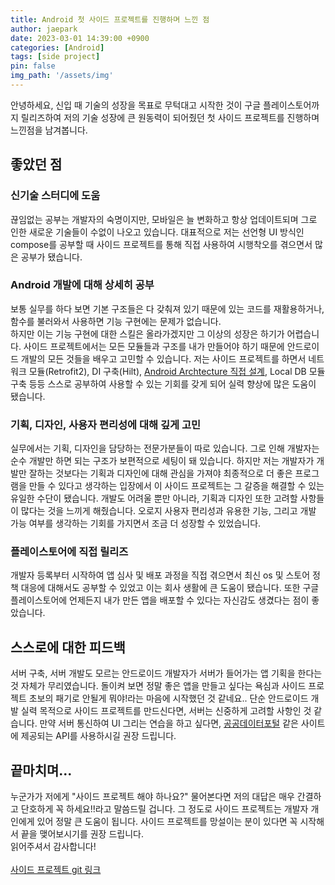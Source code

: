 ```yaml
---
title: Android 첫 사이드 프로젝트를 진행하며 느낀 점
author: jaepark
date: 2023-03-01 14:39:00 +0900
categories: [Android]
tags: [side project]
pin: false
img_path: '/assets/img'
---
```

안녕하세요, 신입 때 기술의 성장을 목표로 무턱대고 시작한 것이 구글 플레이스토어까지 릴리즈하여 저의 기술 성장에 큰 원동력이 되어줬던 첫 사이드 프로젝트를 진행하며 느낀점을 남겨봅니다.

## **좋았던 점**

### 신기술 스터디에 도움
끊임없는 공부는 개발자의 숙명이지만, 모바일은 늘 변화하고 항상 업데이트되며 그로 인한 새로운 기술들이 수없이 나오고 있습니다. 
대표적으로 저는 선언형 UI 방식인 compose를 공부할 때 사이드 프로젝트를 통해 직접 사용하여 시행착오를 겪으면서 많은 공부가 됐습니다.

### Android 개발에 대해 상세히 공부
보통 실무를 하다 보면 기본 구조들은 다 갖춰져 있기 때문에 있는 코드를 재활용하거나, 함수를 불러와서 사용하면 기능 구현에는 문제가 없습니다.  
하지만 이는 기능 구현에 대한 스킬은 올라가겠지만 그 이상의 성장은 하기가 어렵습니다. 
사이드 프로젝트에서는 모든 모듈들과 구조를 내가 만들어야 하기 때문에 안드로이드 개발의 모든 것들을 배우고 고민할 수 있습니다. 
저는 사이드 프로젝트를 하면서 네트워크 모듈(Retrofit2), DI 구축(Hilt), [Android Archtecture 직접 설계](https://developer.android.com/topic/architecture), 
Local DB 모듈 구축 등등 스스로 공부하여 사용할 수 있는 기회를 갖게 되어 실력 향상에 많은 도움이 됐습니다.

### 기획, 디자인, 사용자 편리성에 대해 깊게 고민
실무에서는 기획, 디자인을 담당하는 전문가분들이 따로 있습니다. 그로 인해 개발자는 순수 개발만 하면 되는 구조가 보편적으로 세팅이 돼 있습니다. 
하지만 저는 개발자가 개발만 잘하는 것보다는 기획과 디자인에 대해 관심을 가져야 최종적으로 더 좋은 프로그램을 만들 수 있다고 생각하는 입장에서 
이 사이드 프로젝트는 그 갈증을 해결할 수 있는 유일한 수단이 됐습니다. 개발도 어려울 뿐만 아니라, 기획과 디자인 또한 고려할 사항들이 많다는 것을 느끼게 해줬습니다. 
오로지 사용자 편리성과 유용한 기능, 그리고 개발 가능 여부를 생각하는 기회를 가지면서 조금 더 성장할 수 있었습니다.

### 플레이스토어에 직접 릴리즈
개발자 등록부터 시작하여 앱 심사 및 배포 과정을 직접 겪으면서 최신 os 및 스토어 정책 대응에 대해서도 공부할 수 있었고 이는 회사 생활에 큰 도움이 됐습니다.
또한 구글 플레이스토어에 언제든지 내가 만든 앱을 배포할 수 있다는 자신감도 생겼다는 점이 좋았습니다.

## **스스로에 대한 피드백**
서버 구축, 서버 개발도 모르는 안드로이드 개발자가 서버가 들어가는 앱 기획을 한다는 것 자체가 무리였습니다. 
돌이켜 보면 정말 좋은 앱을 만들고 싶다는 욕심과 사이드 프로젝트 초보의 패기로 안될게 뭐야!라는 마음에 시작했던 것 같네요.. 
단순 안드로이드 개발 실력 목적으로 사이드 프로젝트를 만드신다면, 서버는 신중하게 고려할 사항인 것 같습니다.
만약 서버 통신하여 UI 그리는 연습을 하고 싶다면, [공공데이터포털](https://www.data.go.kr) 같은 사이트에 제공되는 API를 사용하시길 권장 드립니다.

## **끝마치며...**
누군가가 저에게 "사이드 프로젝트 해야 하나요?" 물어본다면 저의 대답은 매우 간결하고 단호하게 꼭 하세요!!라고 말씀드릴 겁니다. 
그 정도로 사이드 프로젝트는 개발자 개인에게 있어 정말 큰 도움이 됩니다.
사이드 프로젝트를 망설이는 분이 있다면 꼭 시작해서 끝을 맺어보시기를 권장 드립니다.<br>읽어주셔서 감사합니다!<br><br>
[사이드 프로젝트 git 링크](https://github.com/YoonJaePark3908/StockPortfolio)

